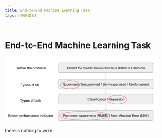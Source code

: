 ```yaml
---
title: End-to-End Machine Learning Task
tags: [機器學習]

---
```



# End-to-End Machine Learning Task



![](image/SkBfxizfa.png)


there is nothing to write

